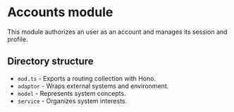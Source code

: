 # Accounts module

This module authorizes an user as an account and manages its session and
profile.

## Directory structure

- `mod.ts` - Exports a routing collection with Hono.
- `adaptor` - Wraps external systems and environment.
- `model` - Represents system concepts.
- `service` - Organizes system interests.

